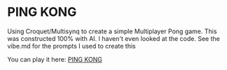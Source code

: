# PING KONG
Using Croquet/Multisynq to create a simple Multiplayer Pong game.
This was constructed 100% with AI. I haven't even looked at the code.
See the vibe.md for the prompts I used to create this

You can play it here:
[PING KONG](https://croquetx.github.io/pingkong)
